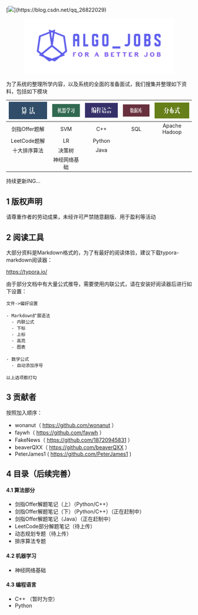 [![]([https://img.shields.io/badge/CSDN-%E5%8D%83%E7%9A%A3-red](https://img.shields.io/badge/CSDN-千皣-red))](https://blog.csdn.net/qq_26822029)

<div align="center">
<img src="./imgs/logo.png" style="zoom:80%;" />
</div> 



为了系统的整理所学内容，以及系统的全面的准备面试，我们搜集并整理如下资料，包括如下模块


| ![](./imgs/algo.jpg) | ![](./imgs/ml.jpg) | ![](./imgs/coding.jpg) | ![](./imgs/db.jpg) | ![](./imgs/dist.jpg) |
| :------------------: | :----------------: | :--------------------: | :----------------: | :------------------: |
|    剑指Offer题解     |        SVM         |          C++           |        SQL         |    Apache Hadoop     |
|     LeetCode题解     |         LR         |         Python         |                    |                      |
|     十大排序算法     |       决策树       |          Java          |                    |                      |
|                      |    神经网络基础    |                        |                    |                      |


持续更新ING...



## 1 版权声明

请尊重作者的劳动成果，未经许可严禁随意翻版、用于盈利等活动



## 2 阅读工具

大部分资料是Markdown格式的，为了有最好的阅读体验，建议下载typora-markdown阅读器：

https://typora.io/

由于部分文档中有大量公式推导，需要使用内联公式，请在安装好阅读器后进行如下设置：

```
文件->偏好设置

- Markdown扩展语法
  - 内联公式
  - 下标
  - 上标
  - 高亮
  - 图表

- 数学公式
  - 自动添加序号

以上选项都打勾
```



## 3 贡献者

按照加入顺序：

- wonanut（ https://github.com/wonanut ）
- faywh（ https://github.com/faywh ）
- FakeNews（ https://github.com/18720945831 ）
- beaverQXX（ https://github.com/beaverQXX ）
- PeterJames1 ( https://github.com/PeterJames1 )



## 4 目录（后续完善）

#### 4.1 算法部分
- 剑指Offer解题笔记（上）（Python/C++）
- 剑指Offer解题笔记（下）（Python/C++）（正在赶制中）
- 剑指Offer解题笔记（Java）（正在赶制中）
- LeetCode部分解题笔记（待上传）
- 动态规划专题（待上传）
- 排序算法专题



#### 4.2 机器学习
- 神经网络基础



#### 4.3 编程语言

- C++ （暂时为空）
- Python